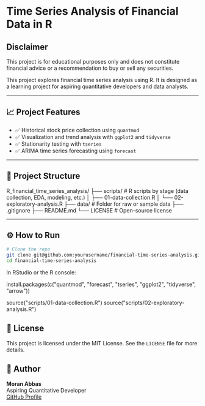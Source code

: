 # Time Series Analysis of Financial Data in R

## Disclaimer
This project is for educational purposes only and does not constitute financial advice or a recommendation to buy or sell any securities.

This project explores financial time series analysis using R. It is designed as a learning project for aspiring quantitative developers and data analysts.

---

## 📈 Project Features

- ✅ Historical stock price collection using `quantmod`
- ✅ Visualization and trend analysis with `ggplot2` and `tidyverse`
- ✅ Stationarity testing with `tseries`
- ✅ ARIMA time series forecasting using `forecast`

---

## 📁 Project Structure

R_financial_time_series_analysis/
├── scripts/                  # R scripts by stage (data collection, EDA, modeling, etc.)
│   ├── 01-data-collection.R
│   └── 02-exploratory-analysis.R
├── data/                    # Folder for raw or sample data
├── .gitignore
├── README.md
└── LICENSE                  # Open-source license

---

## ⚙️ How to Run

```bash
# Clone the repo
git clone git@github.com:yourusername/financial-time-series-analysis.git
cd financial-time-series-analysis
```


In RStudio or the R console:

install.packages(c("quantmod", "forecast", "tseries", "ggplot2", "tidyverse", "arrow"))

source("scripts/01-data-collection.R")
source("scripts/02-exploratory-analysis.R")


## 📄 License

This project is licensed under the MIT License. See the `LICENSE` file for more details.

## 👤 Author

**Moran Abbas**  
Aspiring Quantitative Developer  
[GitHub Profile](https://github.com/Hillskiller)